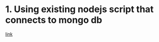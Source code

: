 # 1. Using existing nodejs script that connects to mongo db

[link](https://github.com/Vizuri/docker-exercises/tree/master/01)

